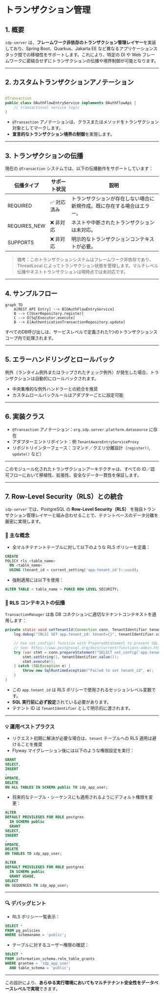# トランザクション管理

## 1. 概要

`idp-server` は、**フレームワーク非依存のトランザクション管理レイヤー**を実装しており、Spring Boot、Quarkus、Jakarta EE
など異なるアプリケーションスタック間での移植性をサポートします。これにより、特定の DI や Web
フレームワークに密結合せずにトランザクションの伝播や境界制御が可能となります。

---

## 2. カスタムトランザクションアノテーション

```java

@Transaction
public class OAuthFlowEntryService implements OAuthFlowApi {
    // transactional service logic
}
```

- `@Transaction` アノテーションは、クラスまたはメソッドをトランザクション対象としてマークします。
- **宣言的なトランザクション境界の制御**を実現します。

---

## 3. トランザクションの伝播

現在の `@Transaction` システムでは、以下の伝播動作をサポートしています：

| 伝播タイプ        | サポート状況 | 説明                                  |
|--------------|--------|-------------------------------------|
| REQUIRED     | ✅ 対応済み | トランザクションが存在しない場合に新規作成。既に存在する場合はエラー。 |
| REQUIRES_NEW | ❌ 非対応  | ネストや中断されたトランザクションは未対応。              |
| SUPPORTS     | ❌ 非対応  | 明示的なトランザクションコンテキストが必要。              |

> 備考：このトランザクションシステムはフレームワーク非依存であり、ThreadLocal
> によってトランザクション状態を管理します。マルチレベル伝播やネストトランザクションは現時点では未対応です。

---

## 4. サンプルフロー

```mermaid
graph TD
    A[REST API Entry] --> B[OAuthFlowEntryService]
    B --> C[UserRepository.register]
    C --> D[SqlExecutor.execute]
    B --> E[AuthenticationTransactionRepository.update]
```

すべてのDB呼び出しは、サービスレベルで定義された1つのトランザクションスコープ内で処理されます。

---

## 5. エラーハンドリングとロールバック

例外（ランタイム例外またはラップされたチェック例外）が発生した場合、トランザクションは自動的にロールバックされます。

- 中央集権的な例外ハンドラーとの統合を推奨
- カスタムロールバックルールはアダプターごとに設定可能

---

## 6. 実装クラス

- `@Transaction` アノテーション：`org.idp.server.platform.datasource` に存在
- アダプターエントリポイント：例 `TenantAwareEntryServiceProxy`
- リポジトリインターフェース：コマンド／クエリ分離設計（`register()`, `update()` など）

---

このモジュール化されたトランザクションアーキテクチャは、すべての ID／認可フローにおいて移植性、拡張性、安全なデータ一貫性を保証します。

---

## 7. Row-Level Security（RLS）との統合

`idp-server` では、PostgreSQL の **Row-Level Security（RLS）** を独自トランザクション管理レイヤーと組み合わせることで、テナントベースのデータ分離を厳密に実現します。

### 🔐 主な概念

* 全マルチテナントテーブルに対して以下のような RLS ポリシーを定義：

```sql
CREATE
POLICY rls_<table_name>
  ON <table_name>
  USING (tenant_id = current_setting('app.tenant_id')::uuid);
```

* 強制適用には以下を使用：

```sql
ALTER TABLE < table_name > FORCE ROW LEVEL SECURITY;
```

### 🔧 RLS コンテキストの伝播

`TransactionManager` は各 DB コネクションに適切なテナントコンテキストを適用します：

```java
private static void setTenantId(Connection conn, TenantIdentifier tenantIdentifier) {
    log.debug("[RLS] SET app.tenant_id: tenant={}", tenantIdentifier.value());

    // Use set_config() function with PreparedStatement to prevent SQL Injection
    // See: https://www.postgresql.org/docs/current/functions-admin.html#FUNCTIONS-ADMIN-SET
    try (var stmt = conn.prepareStatement("SELECT set_config('app.tenant_id', ?, true)")) {
        stmt.setString(1, tenantIdentifier.value());
        stmt.execute();
    } catch (SQLException e) {
        throw new SqlRuntimeException("Failed to set tenant_id", e);
    }
}
```

* この `app.tenant_id` は RLS ポリシーで使用されるセッションレベル変数です。
* **SQL 実行前に必ず設定**されている必要があります。
* テナント ID は `TenantIdentifier` として明示的に渡されます。

---

### 💡 運用ベストプラクス

* リクエスト初期に解決が必要な場合は、`tenant` テーブルへの RLS 適用は避けることを推奨
* Flyway マイグレーション後には以下のような権限設定を実行：

```sql
GRANT
SELECT,
INSERT
,
UPDATE,
DELETE
ON ALL TABLES IN SCHEMA public TO idp_app_user;
```

* 将来的なテーブル・シーケンスにも適用されるようにデフォルト権限を変更：

```sql
ALTER
DEFAULT PRIVILEGES FOR ROLE postgres
  IN SCHEMA public
  GRANT
SELECT,
INSERT
,
UPDATE,
DELETE
ON TABLES TO idp_app_user;

ALTER
DEFAULT PRIVILEGES FOR ROLE postgres
  IN SCHEMA public
  GRANT USAGE,
SELECT
ON SEQUENCES TO idp_app_user;
```

---

### 🔍 デバッグヒント

* RLS ポリシー一覧表示：

```sql
SELECT *
FROM pg_policies
WHERE schemaname = 'public';
```

* テーブルに対するユーザー権限の確認：

```sql
SELECT *
FROM information_schema.role_table_grants
WHERE grantee = 'idp_app_user'
  AND table_schema = 'public';
```

---

この設計により、**あらゆる実行環境においてもマルチテナント安全性をデータベースレベルで実現**できます。
